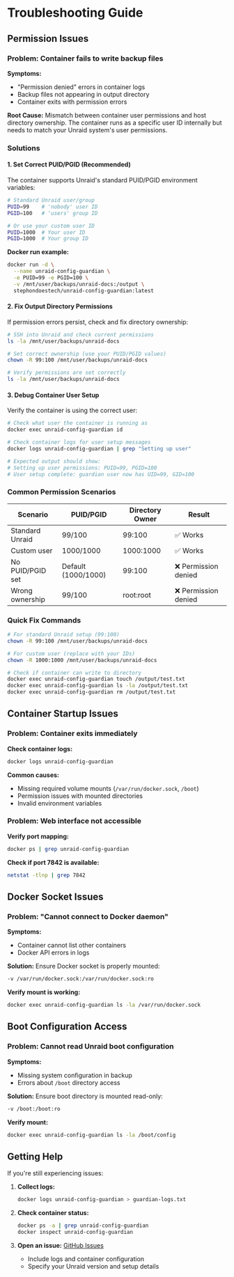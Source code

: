 # Troubleshooting Guide

## Permission Issues

### Problem: Container fails to write backup files

**Symptoms:**
- "Permission denied" errors in container logs
- Backup files not appearing in output directory
- Container exits with permission errors

**Root Cause:**
Mismatch between container user permissions and host directory ownership. The container runs as a specific user ID internally but needs to match your Unraid system's user permissions.

### Solutions

#### 1. Set Correct PUID/PGID (Recommended)

The container supports Unraid's standard PUID/PGID environment variables:

```bash
# Standard Unraid user/group
PUID=99    # 'nobody' user ID
PGID=100   # 'users' group ID

# Or use your custom user ID
PUID=1000  # Your user ID
PGID=1000  # Your group ID
```

**Docker run example:**
```bash
docker run -d \
  --name unraid-config-guardian \
  -e PUID=99 -e PGID=100 \
  -v /mnt/user/backups/unraid-docs:/output \
  stephondoestech/unraid-config-guardian:latest
```

#### 2. Fix Output Directory Permissions

If permission errors persist, check and fix directory ownership:

```bash
# SSH into Unraid and check current permissions
ls -la /mnt/user/backups/unraid-docs

# Set correct ownership (use your PUID/PGID values)
chown -R 99:100 /mnt/user/backups/unraid-docs

# Verify permissions are set correctly
ls -la /mnt/user/backups/unraid-docs
```

#### 3. Debug Container User Setup

Verify the container is using the correct user:

```bash
# Check what user the container is running as
docker exec unraid-config-guardian id

# Check container logs for user setup messages
docker logs unraid-config-guardian | grep "Setting up user"

# Expected output should show:
# Setting up user permissions: PUID=99, PGID=100
# User setup complete: guardian user now has UID=99, GID=100
```

### Common Permission Scenarios

| Scenario | PUID/PGID | Directory Owner | Result |
|----------|-----------|-----------------|--------|
| Standard Unraid | 99/100 | 99:100 | ✅ Works |
| Custom user | 1000/1000 | 1000:1000 | ✅ Works |
| No PUID/PGID set | Default (1000/1000) | 99:100 | ❌ Permission denied |
| Wrong ownership | 99/100 | root:root | ❌ Permission denied |

### Quick Fix Commands

```bash
# For standard Unraid setup (99:100)
chown -R 99:100 /mnt/user/backups/unraid-docs

# For custom user (replace with your IDs)
chown -R 1000:1000 /mnt/user/backups/unraid-docs

# Check if container can write to directory
docker exec unraid-config-guardian touch /output/test.txt
docker exec unraid-config-guardian ls -la /output/test.txt
docker exec unraid-config-guardian rm /output/test.txt
```

## Container Startup Issues

### Problem: Container exits immediately

**Check container logs:**
```bash
docker logs unraid-config-guardian
```

**Common causes:**
- Missing required volume mounts (`/var/run/docker.sock`, `/boot`)
- Permission issues with mounted directories
- Invalid environment variables

### Problem: Web interface not accessible

**Verify port mapping:**
```bash
docker ps | grep unraid-config-guardian
```

**Check if port 7842 is available:**
```bash
netstat -tlnp | grep 7842
```

## Docker Socket Issues

### Problem: "Cannot connect to Docker daemon"

**Symptoms:**
- Container cannot list other containers
- Docker API errors in logs

**Solution:**
Ensure Docker socket is properly mounted:
```bash
-v /var/run/docker.sock:/var/run/docker.sock:ro
```

**Verify mount is working:**
```bash
docker exec unraid-config-guardian ls -la /var/run/docker.sock
```

## Boot Configuration Access

### Problem: Cannot read Unraid boot configuration

**Symptoms:**
- Missing system configuration in backup
- Errors about `/boot` directory access

**Solution:**
Ensure boot directory is mounted read-only:
```bash
-v /boot:/boot:ro
```

**Verify mount:**
```bash
docker exec unraid-config-guardian ls -la /boot/config
```

## Getting Help

If you're still experiencing issues:

1. **Collect logs:**
   ```bash
   docker logs unraid-config-guardian > guardian-logs.txt
   ```

2. **Check container status:**
   ```bash
   docker ps -a | grep unraid-config-guardian
   docker inspect unraid-config-guardian
   ```

3. **Open an issue:** [GitHub Issues](https://github.com/stephondoestech/unraid-config-guardian/issues)
   - Include logs and container configuration
   - Specify your Unraid version and setup details

